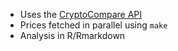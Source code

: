 * Uses the [CryptoCompare API](https://min-api.cryptocompare.com/)
* Prices fetched in parallel using ```make```
* Analysis in R/Rmarkdown
